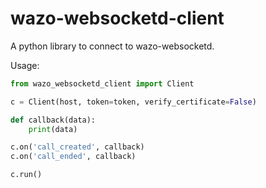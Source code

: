 # wazo-websocketd-client

A python library to connect to wazo-websocketd.


Usage:

```python
from wazo_websocketd_client import Client

c = Client(host, token=token, verify_certificate=False)

def callback(data):
    print(data)

c.on('call_created', callback)
c.on('call_ended', callback)

c.run()
```
